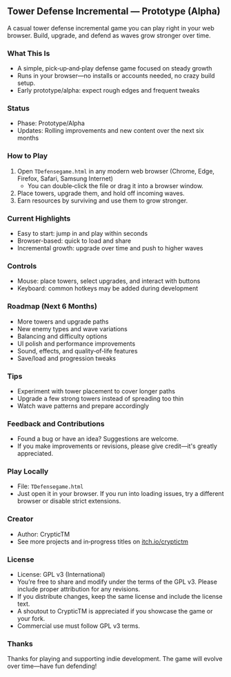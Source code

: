 ## Tower Defense Incremental — Prototype (Alpha)

A casual tower defense incremental game you can play right in your web browser. Build, upgrade, and defend as waves grow stronger over time.

### What This Is
- A simple, pick‑up‑and‑play defense game focused on steady growth
- Runs in your browser—no installs or accounts needed, no crazy build setup.
- Early prototype/alpha: expect rough edges and frequent tweaks

### Status
- Phase: Prototype/Alpha
- Updates: Rolling improvements and new content over the next six months

### How to Play
1. Open `TDefensegame.html` in any modern web browser (Chrome, Edge, Firefox, Safari, Samsung Internet)
   - You can double‑click the file or drag it into a browser window.
2. Place towers, upgrade them, and hold off incoming waves.
3. Earn resources by surviving and use them to grow stronger.

### Current Highlights
- Easy to start: jump in and play within seconds
- Browser-based: quick to load and share
- Incremental growth: upgrade over time and push to higher waves

### Controls
- Mouse: place towers, select upgrades, and interact with buttons
- Keyboard: common hotkeys may be added during development

### Roadmap (Next 6 Months)
- More towers and upgrade paths
- New enemy types and wave variations
- Balancing and difficulty options
- UI polish and performance improvements
- Sound, effects, and quality‑of‑life features
- Save/load and progression tweaks

### Tips
- Experiment with tower placement to cover longer paths
- Upgrade a few strong towers instead of spreading too thin
- Watch wave patterns and prepare accordingly

### Feedback and Contributions
- Found a bug or have an idea? Suggestions are welcome.
- If you make improvements or revisions, please give credit—it's greatly appreciated.

### Play Locally
- File: `TDefensegame.html`
- Just open it in your browser. If you run into loading issues, try a different browser or disable strict extensions.

### Creator
- Author: CrypticTM
- See more projects and in‑progress titles on [itch.io/cryptictm](https://itch.io/profile/cryptictm)

### License
- License: GPL v3 (International)
- You’re free to share and modify under the terms of the GPL v3. Please include proper attribution for any revisions.
- If you distribute changes, keep the same license and include the license text.
- A shoutout to CrypticTM is appreciated if you showcase the game or your fork.
- Commercial use must follow GPL v3 terms.

### Thanks
Thanks for playing and supporting indie development. The game will evolve over time—have fun defending!
